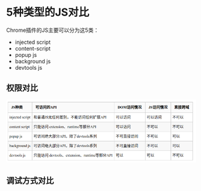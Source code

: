 # 5种类型的JS对比

Chrome插件的JS主要可以分为这5类：

- injected script
- content-script
- popup js
- background js
- devtools js

##  权限对比


![js权限对比](./js权限对比.png)

## 调试方式对比

